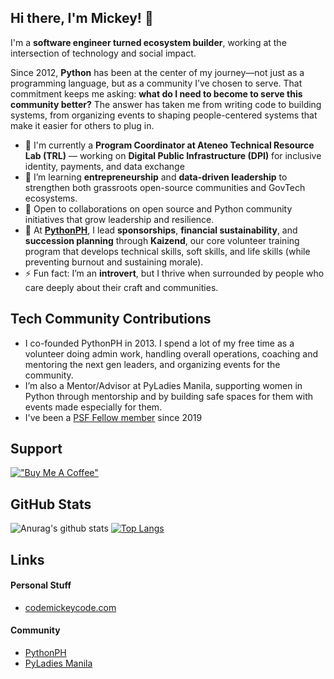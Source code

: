 ## Hi there, I'm Mickey! 👋
I'm a **software engineer turned ecosystem builder**, working at the intersection of technology and social impact.

Since 2012, **Python** has been at the center of my journey—not just as a programming language, but as a community I’ve chosen to serve. That commitment keeps me asking: **what do I need to become to serve this community better?** The answer has taken me from writing code to building systems, from organizing events to shaping people-centered systems that make it easier for others to plug in.

<!--
**codemickeycode/codemickeycode** is a ✨ _special_ ✨ repository because its `README.md` (this file) appears on your GitHub profile.
-->

- 🔭 I'm currently a **Program Coordinator at Ateneo Technical Resource Lab (TRL)** — working on **Digital Public Infrastructure (DPI)** for inclusive identity, payments, and data exchange
- 🌱 I’m learning **entrepreneurship** and **data-driven leadership** to strengthen both grassroots open-source communities and GovTech ecosystems.
- 👯 Open to collaborations on open source and Python community initiatives that grow leadership and resilience.
- 🤝 At **[PythonPH](https://python.ph)**, I lead **sponsorships**, **financial sustainability**, and **succession planning** through **Kaizend**, our core volunteer training program that develops technical skills, soft skills, and life skills (while preventing burnout and sustaining morale).
- ⚡ Fun fact: I’m an **introvert**, but I thrive when surrounded by people who care deeply about their craft and communities.

## Tech Community Contributions
- I co-founded PythonPH in 2013. I spend a lot of my free time as a volunteer doing admin work, handling overall operations, coaching and mentoring the next gen leaders, and organizing events for the community.
- I’m also a Mentor/Advisor at PyLadies Manila, supporting women in Python through mentorship and by building safe spaces for them with events made especially for them.
- I've been a [PSF Fellow member](https://pyfound.blogspot.com/2019/08/python-software-foundation-fellow.html) since 2019

## Support
[!["Buy Me A Coffee"](https://www.buymeacoffee.com/assets/img/custom_images/orange_img.png)](https://www.buymeacoffee.com/codemickeycode)

## GitHub Stats
![Anurag's github stats](https://github-readme-stats.vercel.app/api?username=codemickeycode&show_icons=&private_count=true)
[![Top Langs](https://github-readme-stats.vercel.app/api/top-langs/?username=codemickeycode&layout=compact)](https://github.com/anuraghazra/github-readme-stats)


## Links

#### Personal Stuff
- [codemickeycode.com](https://codemickeycode.com)

#### Community
- [PythonPH](https://python.ph)
- [PyLadies Manila](https://pyladiesmanila.github.io)

